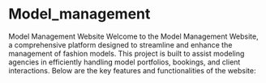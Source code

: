 # Model_management
Model Management Website Welcome to the Model Management Website, a comprehensive platform designed to streamline and enhance the management of fashion models. This project is built to assist modeling agencies in efficiently handling model portfolios, bookings, and client interactions. Below are the key features and functionalities of the website:
